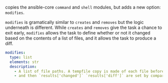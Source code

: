 copies the ansible-core `command` and `shell` modules, but adds a new option: `modifies`.

`modifies` is gramatically similar to `creates` and `removes` but the logic underneath is different. While `creates` and `removes` give the task a chance to exit early, `modifies` allows the task to define whether or not it changed based on the contents of a list of files, and it allows the task to produce a diff.

```yml
modifies:
  type: list
  elements: str
  description:
    - A list of file paths. A tempfile copy is made of each file before command execution,
    - and then `results['changed']` `results['diff']` are set by comparing after command execution.
```
